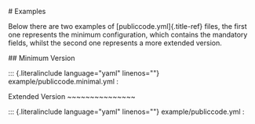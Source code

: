 \# Examples

Below there are two examples of \[publiccode.yml\]{.title-ref} files,
the first one represents the minimum configuration, which contains the
mandatory fields, whilst the second one represents a more extended
version.

\## Minimum Version

::: {.literalinclude language=\"yaml\" linenos=\"\"}
example/publiccode.minimal.yml :

Extended Version \~\~\~\~\~\~\~\~\~\~\~\~\~\~\~

::: {.literalinclude language=\"yaml\" linenos=\"\"}
example/publiccode.yml :
